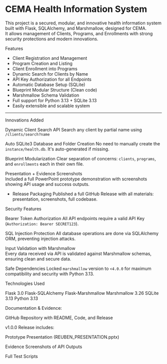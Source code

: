 # CEMA Health Information System

This project is a secured, modular, and innovative health information system built with Flask, SQLAlchemy, and Marshmallow, designed for CEMA.  
It allows management of Clients, Programs, and Enrollments with strong security protections and modern innovations.

 Features

-  Client Registration and Management
-  Program Creation and Listing
-  Client Enrollment into Programs
-  Dynamic Search for Clients by Name
-  API Key Authorization for all Endpoints
- Automatic Database Setup (SQLite)
-  Blueprint Modular Structure (Clean code)
- Marshmallow Schema Validation
-  Full support for Python 3.13 + SQLite 3.13
-  Easily extensible and scalable system

---

 Innovations Added

Dynamic Client Search API
  Search any client by partial name using `/clients/search?name`

Auto SQLite3 Database and Folder Creation
  No need to manually create the `instance/health.db`. It's auto-generated if missing.

Blueprint Modularization
  Clear separation of concerns: `clients`, `programs`, and `enrollments` each in their own file.

Presentation + Evidence Screenshots  
  Included a full PowerPoint prototype demonstration with screenshots showing API usage and success outputs.

- Release Packaging
  Published a full GitHub Release with all materials: presentation, screenshots, full codebase.


 Security Features

Bearer Token Authorization
  All API endpoints require a valid API Key (`Authorization: Bearer SECRET123`).

SQL Injection Protection 
  All database operations are done via SQLAlchemy ORM, preventing injection attacks.

Input Validation with Marshmallow  
  Every data received via API is validated against Marshmallow schemas, ensuring clean and secure data.

Safe Dependencies
  Locked `marshmallow` version to `<4.0.0` for maximum compatibility and security with Python 3.13.


Technologies Used

Flask 3.0
Flask-SQLAlchemy
Flask-Marshmallow
Marshmallow 3.26
SQLite 3.13
Python 3.13


 Documentation & Evidence:

GitHub Repository with README, Code, and Release

v1.0.0 Release includes:

Prototype Presentation (REUBEN_PRESENTATION.pptx)

Evidence Screenshots of API Outputs

Full Test Scripts
